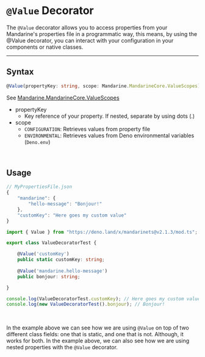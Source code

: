 # `@Value` Decorator
The `@Value` decorator allows you to access properties from your Mandarine's properties file in a programmatic way, this means, by using the @Value decorator, you can interact with your configuration in your components or native classes.

----

## Syntax
```typescript
@Value(propertyKey: string, scope: Mandarine.MandarineCore.ValueScopes)
```

See [Mandarine.MandarineCore.ValueScopes](https://doc.deno.land/https/raw.githubusercontent.com/mandarineorg/mandarinets/master/main-core/Mandarine.ns.ts#Mandarine.MandarineCore.ValueScopes)

- propertyKey
    - Key reference of your property. If nested, separate by using dots (.)
- scope
    - `CONFIGURATION`: Retrieves values from property file
    - `ENVIRONMENTAL`: Retrieves values from Deno environmental variables (`Deno.env`)

&nbsp;

## Usage

```typescript
// MyPropertiesFile.json
{
    "mandarine": {
        "hello-message": "Bonjour!"
    },
    "customKey": "Here goes my custom value"
}
```

```typescript
import { Value } from "https://deno.land/x/mandarinets@v2.1.3/mod.ts";

export class ValueDecoratorTest {

    @Value('customKey')
    public static customKey: string;
    
    @Value('mandarine.hello-message')
    public bonjour: string;

}

console.log(ValueDecoratorTest.customKey); // Here goes my custom value
console.log(new ValueDecoratorTest().bonjour); // Bonjour!
```

&nbsp;

In the example above we can see how we are using `@Value` on top of two different class fields: one that is static, and one that is not. Although, it works for both.
In the example above, we can also see how we are using nested properties with the `@Value` decorator.
